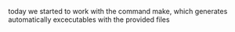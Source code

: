 today we started to work with the command make, which generates automatically excecutables with the provided files
